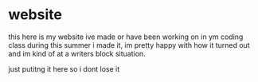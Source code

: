 # website

this here is my website ive made or have been working on in ym coding class
during this summer i made it, im pretty happy with how it turned out and im kind of at a writers block situation.



just putitng it here so i dont lose it
